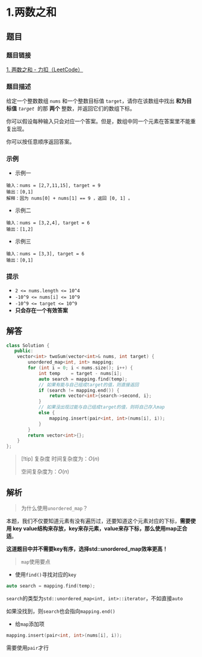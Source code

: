 # 1.两数之和
## 题目

### 题目链接
[1. 两数之和 - 力扣（LeetCode）](https://leetcode.cn/problems/two-sum/description/)

### 题目描述
给定一个整数数组 `nums` 和一个整数目标值 `target`，请你在该数组中找出 **和为目标值** _`target`_  的那 **两个** 整数，并返回它们的数组下标。

你可以假设每种输入只会对应一个答案。但是，数组中同一个元素在答案里不能重复出现。

你可以按任意顺序返回答案。

### 示例
- 示例一
```text
输入：nums = [2,7,11,15], target = 9
输出：[0,1]
解释：因为 nums[0] + nums[1] == 9 ，返回 [0, 1] 。
```
- 示例二
```text
输入：nums = [3,2,4], target = 6
输出：[1,2]
```
- 示例三
```text
输入：nums = [3,3], target = 6
输出：[0,1]
```

### 提示
- `2 <= nums.length <= 10^4`
- `-10^9 <= nums[i] <= 10^9`
- `-10^9 <= target <= 10^9`
- **只会存在一个有效答案**

## 解答

```Cpp
class Solution {
   public:
    vector<int> twoSum(vector<int>& nums, int target) {
        unordered_map<int, int> mapping;
        for (int i = 0; i < nums.size(); i++) {
            int temp    = target - nums[i];
            auto search = mapping.find(temp);
            // 如果有能与自己组成target的值，则直接返回
            if (search != mapping.end()) {
                return vector<int>{search->second, i};
            }
            // 如果没出现过能与自己组成target的值，则将自己存入map
            else {
                mapping.insert(pair<int, int>(nums[i], i));
            }
        }
        return vector<int>{};
    }
};
```

>[!tip] 复杂度
>时间复杂度为：$O(n)$
>
>空间复杂度为：$O(n)$


## 解析


>为什么使用`unordered_map`？

本题，我们不仅要知道元素有没有遍历过，还要知道这个元素对应的下标，**需要使用 key value结构来存放，key来存元素，value来存下标，那么使用map正合适**。

**这道题目中并不需要key有序，选择std::unordered_map效率更高！**

>`map`使用要点

- 使用`find()`寻找对应的`key`
```Cpp
auto search = mapping.find(temp);
```
`search`的类型为`std::unordered_map<int, int>::iterator`，不如直接`auto`

如果没找到，则`search`也会指向`mapping.end()`

- 给`map`添加项
```Cpp
mapping.insert(pair<int, int>(nums[i], i));
```
需要使用`pair`才行